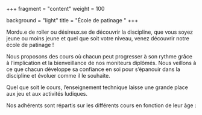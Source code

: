 +++
fragment = "content"
weight = 100

background = "light"
title = "École de patinage "
+++

Mordu.e de roller ou désireux.se de découvrir la discipline, que vous soyez jeune ou moins jeune 
et quel que soit votre niveau, venez découvrir notre école de patinage !

Nous proposons des cours où chacun peut progresser à son rythme grâce à l’implication et la bienveillance de nos moniteurs diplômés. 
Nous veillons à ce que chacun développe sa confiance en soi pour s’épanouir dans la discipline et évoluer comme il le souhaite.
 
Quel que soit le cours, l’enseignement technique laisse une grande place aux jeu et aux activités ludiques.  

Nos adhérents sont répartis sur les différents cours en fonction de leur âge :
